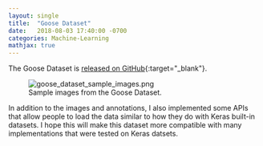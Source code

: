 ```yaml
---
layout: single
title:  "Goose Dataset"
date:   2018-08-03 17:40:00 -0700
categories: Machine-Learning
mathjax: true
---
```


The Goose Dataset is [released on GitHub](https://github.com/steggie3/goose-dataset){:target="_blank"}. 

<figure>
  <img src="{{site.url}}/assets/images/goose_dataset_sample_images.png" alt="goose_dataset_sample_images.png"/>
  <figcaption>Sample images from the Goose Dataset.</figcaption>
</figure>


In addition to the images and annotations, I also implemented some APIs that allow people to load the data similar to how they do with Keras built-in datasets. I hope this will make this dataset more compatible with many implementations that were tested on Keras datsets. 